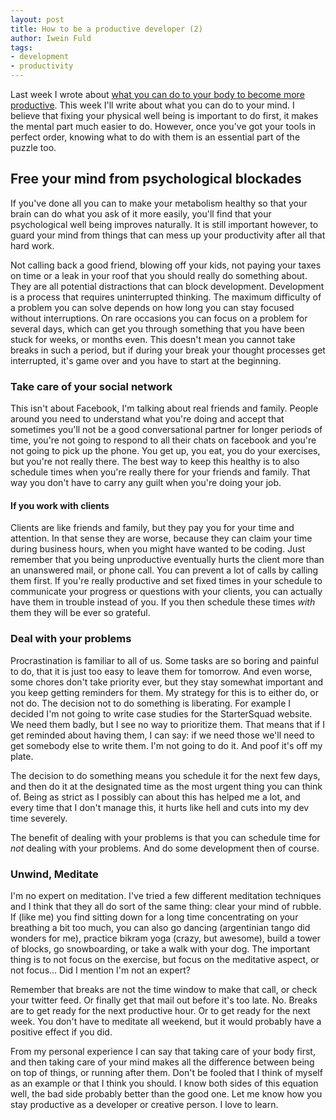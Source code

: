 ```yaml
---
layout: post
title: How to be a productive developer (2)
author: Iwein Fuld
tags:
- development
- productivity
---
```

Last week I wrote about [what you can do to your body to become more productive](healthy-productive-developer/). This week I'll write about what
you can
do to your mind. I believe that fixing your physical well being is important to do first, it makes the mental part
much easier to do. However, once you've got your tools in perfect order, knowing what to do with them is an
essential part of the puzzle too.

Free your mind from psychological blockades
-----------------

If you've done all you can to make your metabolism healthy so that your brain can do what you ask of it more easily,
you'll find that your psychological well being improves naturally. It is still important however, to guard your mind
from things that can mess up your productivity after all that hard work.

Not calling back a good friend, blowing off your kids, not paying your taxes on time or a leak in your roof that
you should really do something about. They are all potential distractions that can block development. Development is
a process that requires uninterrupted thinking. The maximum difficulty of a problem you can solve depends on how long
you can stay focused without interruptions. On rare occasions you can focus on a problem for several days,
which can get you through something that you have been stuck for weeks, or months even. This doesn't mean
you cannot take breaks in such a period, but if during your break your thought processes get interrupted,
it's game over and you have to start at the beginning.

### Take care of your social network
This isn't about Facebook, I'm talking about real friends and family. People around you need to understand what you're doing
and accept that sometimes you'll not be a good conversational partner for longer periods of time, you're not going
to respond to all their chats on facebook and you're not going to pick up the phone. You get up, you eat, you do
your exercises, but you're not really there. The best way to keep this healthy is to also schedule times when you're
really there for your friends and family. That way you don't have to carry any guilt when you're doing your job.

#### If you work with clients
Clients are like friends and family, but they pay you for your time and attention. In that sense they are worse,
because they can claim your time during business hours, when you might have wanted to be coding. Just remember that
you being unproductive eventually hurts the client more than an unanswered mail, or phone call. You can prevent
a lot of calls by calling them first. If you're really productive and set fixed times in your schedule to communicate
your progress or questions with your clients, you can actually have them in trouble instead of you. If you then
schedule these times _with_ them they will be ever so grateful.

### Deal with your problems
Procrastination is familiar to all of us. Some tasks are so boring and painful to do, that it is just too easy
to leave them for tomorrow. And even worse, some chores don't take priority ever, but they stay somewhat important
and you keep getting reminders for them. My strategy for this is to either do, or not do. The decision not to do
something is liberating. For example I decided I'm not going to write case studies for the StarterSquad website.
We need them badly, but I see no way to prioritize them. That means that if I get reminded about having them, I can say:
 if we need those we'll need to get somebody else to write them. I'm not going to do it. And poof it's off my plate.

The decision to do something means you schedule it for the next few days, and then do it at the designated time as the
most urgent thing you can think of. Being as strict as I possibly can about this has helped me a lot, and every time
that I don't manage this, it hurts like hell and cuts into my dev time severely.

The benefit of dealing with your problems is that you can schedule time for _not_ dealing with your problems. And
do some development then of course.

### Unwind, Meditate
I'm no expert on meditation. I've tried a few different meditation techniques and I think that they all do sort of
the same thing: clear your mind of rubble. If (like me) you find sitting down for a long time concentrating on
your breathing a bit too much, you can also go dancing (argentinian tango did wonders for me), practice bikram yoga
(crazy, but awesome), build a tower of blocks, go snowboarding, or take a walk with your dog. The important thing is
to not focus on the exercise, but focus on the meditative aspect, or not focus… Did I mention I'm not an expert?

Remember that breaks are not the time window to make that call, or check your twitter feed. Or finally get that mail
out before it's too late. No.
Breaks are to get ready for the next productive hour. Or to get ready for the next week. You don't have to
meditate all weekend, but it would probably have a positive effect if you did.

From my personal experience I can say that taking care of your body first, and then taking care of your mind makes
all the difference between being on top of things, or running after them. Don't be fooled that I think of myself as
an example or that I think you should. I know both sides of this equation well, the bad side probably better than
the good one. Let me know how you stay productive as a developer or creative person. I love to learn.